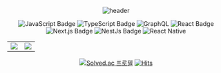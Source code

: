<div align="center">

<!-- https://github.com/kyechan99/capsule-render -->
  ![header](https://capsule-render.vercel.app/api?type=waving&color=3bc9db&height=250&section=header&text=Kim%20Min%20Soo&fontSize=70&fontColor=fff&fontAlignY=35&desc=Studying%20JS(TS)%20Backend%20and%20Frontend&descSize=25)

  
![JavaScript Badge](https://img.shields.io/badge/JavaScript-F7DF1E?style=for-the-badge&logo=JavaScript&logoColor=white)
![TypeScript Badge](https://img.shields.io/badge/Typescript-235A97?style=for-the-badge&logo=Typescript&logoColor=white)
![GraphQL](https://img.shields.io/badge/-GraphQL-E10098?style=for-the-badge&logo=graphql&logoColor=white)
![React Badge](https://img.shields.io/badge/React-000000?style=for-the-badge&logo=React&logoColor=%2361DAFB)
![Next.js Badge](https://img.shields.io/badge/Next.js-000000?style=for-the-badge&logo=next.js&logoColor=white)
![NestJs Badge](https://img.shields.io/badge/Nestjs-000000?style=for-the-badge&logo=Nestjs&logoColor=red)
![React Native](https://img.shields.io/badge/React_native-%2320232a.svg?style=for-the-badge&logo=react&logoColor=%2361DAFB)

<table>
  <tr>
    <td valign="top" width="50%">
      <img src = "https://github-readme-stats.vercel.app/api?username=neko113&show_icons=true&hide_border=true" align="center"/>
    </td>
    <td valign="top" width="50%">
      <img src = "https://github-readme-stats.vercel.app/api/top-langs/?username=neko113&layout=compact&hide_border=true" align="center"/>
    </td>
  </tr>
</table>  

[![Solved.ac
프로필](http://mazassumnida.wtf/api/mini/generate_badge?boj=alstn113)](https://solved.ac/alstn113) [![Hits](https://hits.seeyoufarm.com/api/count/incr/badge.svg?url=https%3A%2F%2Fgithub.com%2Fneko113%2Fhit-counter&count_bg=%2379C83D&title_bg=%23555555&icon=&icon_color=%23E7E7E7&title=hits&edge_flat=false)](https://hits.seeyoufarm.com)
</div>
